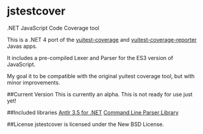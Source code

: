 jstestcover
========

.NET JavaScript Code Coverage tool

This is a .NET 4 port of the <a href="https://github.com/yui/yuitest">yuitest-coverage</a> 
and <a href="https://github.com/yui/yuitest">yuitest-coverage-reporter</a> Javas apps.

It includes a pre-compiled Lexer and Parser for the ES3 version of JavaScript.

My goal it to be compatible with the original yuitest coverage tool, but with minor 
improvements.

##Current Version
This is currently an alpha.  This is not ready for use just yet!

##Included libraries
<a href="http://www.antlr.org/">Antlr 3.5 for .NET</a>
<a href="https://github.com/gsscoder/commandline">Command Line Parser Library</a>

##License
jstestcover is licensed under the New BSD License.
